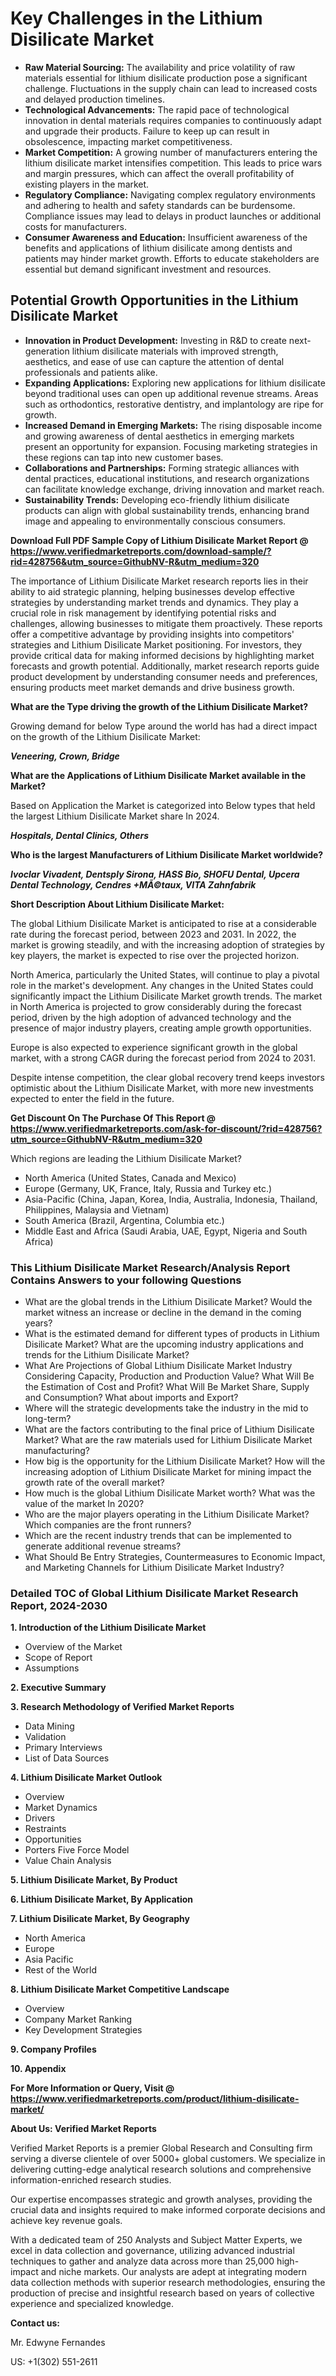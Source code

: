 <p class="">    <h1>Key Challenges in the Lithium Disilicate Market</h1>    <ul>        <li>            <strong>Raw Material Sourcing:</strong>            The availability and price volatility of raw materials essential for lithium disilicate production pose a significant challenge. Fluctuations in the supply chain can lead to increased costs and delayed production timelines.        </li>        <li>            <strong>Technological Advancements:</strong>            The rapid pace of technological innovation in dental materials requires companies to continuously adapt and upgrade their products. Failure to keep up can result in obsolescence, impacting market competitiveness.        </li>        <li>            <strong>Market Competition:</strong>            A growing number of manufacturers entering the lithium disilicate market intensifies competition. This leads to price wars and margin pressures, which can affect the overall profitability of existing players in the market.        </li>        <li>            <strong>Regulatory Compliance:</strong>            Navigating complex regulatory environments and adhering to health and safety standards can be burdensome. Compliance issues may lead to delays in product launches or additional costs for manufacturers.        </li>        <li>            <strong>Consumer Awareness and Education:</strong>            Insufficient awareness of the benefits and applications of lithium disilicate among dentists and patients may hinder market growth. Efforts to educate stakeholders are essential but demand significant investment and resources.        </li>    </ul>    <h2>Potential Growth Opportunities in the Lithium Disilicate Market</h1>    <ul>        <li>            <strong>Innovation in Product Development:</strong>            Investing in R&D to create next-generation lithium disilicate materials with improved strength, aesthetics, and ease of use can capture the attention of dental professionals and patients alike.        </li>        <li>            <strong>Expanding Applications:</strong>            Exploring new applications for lithium disilicate beyond traditional uses can open up additional revenue streams. Areas such as orthodontics, restorative dentistry, and implantology are ripe for growth.        </li>        <li>            <strong>Increased Demand in Emerging Markets:</strong>            The rising disposable income and growing awareness of dental aesthetics in emerging markets present an opportunity for expansion. Focusing marketing strategies in these regions can tap into new customer bases.        </li>        <li>            <strong>Collaborations and Partnerships:</strong>            Forming strategic alliances with dental practices, educational institutions, and research organizations can facilitate knowledge exchange, driving innovation and market reach.        </li>        <li>            <strong>Sustainability Trends:</strong>            Developing eco-friendly lithium disilicate products can align with global sustainability trends, enhancing brand image and appealing to environmentally conscious consumers.        </li>    </ul></p><p class=""><strong>Download Full PDF Sample Copy of Lithium Disilicate Market Report @ <a href="https://www.verifiedmarketreports.com/download-sample/?rid=428756&utm_source=GithubNV-R&utm_medium=320" target="_blank">https://www.verifiedmarketreports.com/download-sample/?rid=428756&utm_source=GithubNV-R&utm_medium=320</a></strong></p><p>The importance of&nbsp;Lithium Disilicate Market research reports lies in their ability to aid strategic planning, helping businesses develop effective strategies by understanding market trends and dynamics. They play a crucial role in risk management by identifying potential risks and challenges, allowing businesses to mitigate them proactively. These reports offer a competitive advantage by providing insights into competitors' strategies and Lithium Disilicate Market positioning. For investors, they provide critical data for making informed decisions by highlighting market forecasts and growth potential. Additionally, market research reports guide product development by understanding consumer needs and preferences, ensuring products meet market demands and drive business growth.</p><p><strong>What are the&nbsp;Type driving the growth of the Lithium Disilicate Market?</strong></p><p id="" class="">Growing demand for below Type around the world has had a direct impact on the growth of the Lithium Disilicate Market:</p><p class=""><em><strong>Veneering, Crown, Bridge</strong></em></p><p class=""><strong>What are the&nbsp;Applications&nbsp;of Lithium Disilicate Market available in the Market?</strong></p><p id="" class="">Based on Application the Market is categorized into Below types that held the largest Lithium Disilicate Market share In 2024.</p><p class=""><em><strong>Hospitals, Dental Clinics, Others</strong></em></p><p class=""><strong>Who is the largest Manufacturers of Lithium Disilicate Market worldwide?</strong></p><p><em><strong>Ivoclar Vivadent, Dentsply Sirona, HASS Bio, SHOFU Dental, Upcera Dental Technology, Cendres +MÃ©taux, VITA Zahnfabrik</strong></em></p><p id="" class=""><strong>Short Description About Lithium Disilicate Market:</strong></p><p>The global Lithium Disilicate Market is anticipated to rise at a considerable rate during the forecast period, between 2023 and 2031. In 2022, the market is growing steadily, and with the increasing adoption of strategies by key players, the market is expected to rise over the projected horizon.</p><p>North America, particularly the United States, will continue to play a pivotal role in the market's development. Any changes in the United States could significantly impact the Lithium Disilicate Market growth trends. The market in North America is projected to grow considerably during the forecast period, driven by the high adoption of advanced technology and the presence of major industry players, creating ample growth opportunities.</p><p>Europe is also expected to experience significant growth in the global market, with a strong CAGR during the forecast period from 2024 to 2031.</p><p>Despite intense competition, the clear global recovery trend keeps investors optimistic about the Lithium Disilicate Market, with more new investments expected to enter the field in the future.</p><p id="" class=""><strong>Get Discount On The Purchase Of This Report @ <a href="https://www.verifiedmarketreports.com/ask-for-discount/?rid=428756?utm_source=GithubNV-R&utm_medium=320" target="_blank">https://www.verifiedmarketreports.com/ask-for-discount/?rid=428756?utm_source=GithubNV-R&utm_medium=320</a></strong></p><p class="">Which regions are leading the Lithium Disilicate Market?</p><ul><li>North America (United States, Canada and Mexico)</li><li>Europe (Germany, UK, France, Italy, Russia and Turkey etc.)</li><li>Asia-Pacific (China, Japan, Korea, India, Australia, Indonesia, Thailand, Philippines, Malaysia and Vietnam)</li><li>South America (Brazil, Argentina, Columbia etc.)</li><li>Middle East and Africa (Saudi Arabia, UAE, Egypt, Nigeria and South Africa)</li></ul><h3 id="" class="">This Lithium Disilicate Market Research/Analysis Report Contains Answers to your following Questions</h3><ul><li>What are the global trends in the Lithium Disilicate Market? Would the market witness an increase or decline in the demand in the coming years?</li><li>What is the estimated demand for different types of products in Lithium Disilicate Market? What are the upcoming industry applications and trends for the Lithium Disilicate Market?</li><li>What Are Projections of Global Lithium Disilicate Market Industry Considering Capacity, Production and Production Value? What Will Be the Estimation of Cost and Profit? What Will Be Market Share, Supply and Consumption? What about imports and Export?</li><li>Where will the strategic developments take the industry in the mid to long-term?</li><li>What are the factors contributing to the final price of Lithium Disilicate Market? What are the raw materials used for Lithium Disilicate Market manufacturing?</li><li>How big is the opportunity for the Lithium Disilicate Market? How will the increasing adoption of Lithium Disilicate Market for mining impact the growth rate of the overall market?</li><li>How much is the global Lithium Disilicate Market worth? What was the value of the market In 2020?</li><li>Who are the major players operating in the Lithium Disilicate Market? Which companies are the front runners?</li><li>Which are the recent industry trends that can be implemented to generate additional revenue streams?</li><li>What Should Be Entry Strategies, Countermeasures to Economic Impact, and Marketing Channels for Lithium Disilicate Market Industry?</li></ul><h3 id="" class="">Detailed TOC of Global Lithium Disilicate Market Research Report, 2024-2030</h3><p id="" class=""><strong>1. Introduction of the Lithium Disilicate Market</strong></p><ul><li>Overview of the Market</li><li>Scope of Report</li><li>Assumptions</li></ul><p id="" class=""><strong>2. Executive Summary</strong></p><p id="" class=""><strong>3. Research Methodology of Verified Market Reports</strong></p><ul><li>Data Mining</li><li>Validation</li><li>Primary Interviews</li><li>List of Data Sources</li></ul><p id="" class=""><strong>4. Lithium Disilicate Market Outlook</strong></p><ul><li>Overview</li><li>Market Dynamics</li><li>Drivers</li><li>Restraints</li><li>Opportunities</li><li>Porters Five Force Model</li><li>Value Chain Analysis</li></ul><p id="" class=""><strong>5. Lithium Disilicate Market, By Product</strong></p><p id="" class=""><strong>6. Lithium Disilicate Market, By Application</strong></p><p id="" class=""><strong>7. Lithium Disilicate Market, By Geography</strong></p><ul><li>North America</li><li>Europe</li><li>Asia Pacific</li><li>Rest of the World</li></ul><p id="" class=""><strong>8. Lithium Disilicate Market Competitive Landscape</strong></p><ul><li>Overview</li><li>Company Market Ranking</li><li>Key Development Strategies</li></ul><p id="" class=""><strong>9. Company Profiles</strong></p><p id="" class=""><strong>10. Appendix</strong></p><p id="" class=""><strong>For More Information or Query, Visit @ <a href="https://www.verifiedmarketreports.com/product/lithium-disilicate-market/" target="_blank">https://www.verifiedmarketreports.com/product/lithium-disilicate-market/</a></strong></p><p id="" class=""><strong>About Us: Verified Market Reports</strong></p><p id="" class="">Verified Market Reports is a premier Global Research and Consulting firm serving a diverse clientele of over 5000+ global customers. We specialize in delivering cutting-edge analytical research solutions and comprehensive information-enriched research studies.</p><p id="" class="">Our expertise encompasses strategic and growth analyses, providing the crucial data and insights required to make informed corporate decisions and achieve key revenue goals.</p><p id="" class="">With a dedicated team of 250 Analysts and Subject Matter Experts, we excel in data collection and governance, utilizing advanced industrial techniques to gather and analyze data across more than 25,000 high-impact and niche markets. Our analysts are adept at integrating modern data collection methods with superior research methodologies, ensuring the production of precise and insightful research based on years of collective experience and specialized knowledge.</p><p id="" class=""><strong>Contact us:</strong></p><p id="" class="">Mr. Edwyne Fernandes</p><p id="" class="">US: +1(302) 551-2611</p>